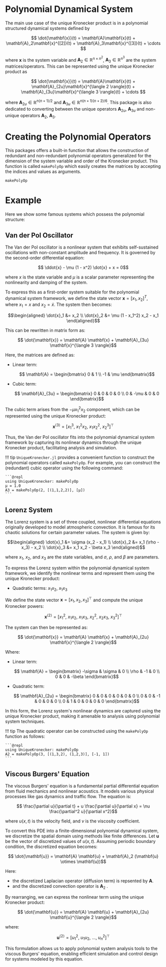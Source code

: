 # Polynomial Dynamical System

The main use case of the unique Kronecker product is in a polynomial structured dynamical systems defined by

```math
    \dot{\mathbf{x}}(t) = \mathbf{A}\mathbf{x}(t) + \mathbf{A}_2\mathbf{x}^{[2]}(t) + \mathbf{A}_3\mathbf{x}^{[3]}(t) + \cdots 
```

where $\mathbf{x}$ is the system variable and $\mathbf{A}_2\in\mathbb{R}^{n\times n^2}$, $\mathbf{A}_3\in\mathbb{R}^{n^3}$ are the system matrices/operators. This can be represented using the unique Kronecker product as 

```math
    \dot{\mathbf{x}}(t) = \mathbf{A}\mathbf{x}(t) + \mathbf{A}_{2u}\mathbf{x}^{\langle 2 \rangle}(t) + \mathbf{A}_{3u}\mathbf{x}^{\langle 3 \rangle}(t) + \cdots  
```

where $\mathbf{A}_{2u}\in\mathbb{R}^{n(n+1)/2}$ and $\mathbf{A}_{3u}\in\mathbb{R}^{n(n+1)(n+2)/6}$. This package is also dedicated to converting between the unique operators $\mathbf{A}_{2u},~\mathbf{A}_{3u}$ and non-unique operators $\mathbf{A}_2,~\mathbf{A}_3$. 


# Creating the Polynomial Operators
This packages offers a built-in function that allows the construction of redundant and non-redundant polynomial operators generalized for the dimension of the system variable and order of the Kronecker product. This function is called `makePolyOp` which easily creates the matrices by accepting the indices and values as arguments.

```@docs
makePolyOp
```

# Example

Here we show some famous systems which possess the polynomial structure:

## Van der Pol Oscillator

The Van der Pol oscillator is a nonlinear system that exhibits self-sustained oscillations with non-constant amplitude and frequency. It is governed by the second-order differential equation:

```math
    \ddot{x} - \mu (1 - x^2) \dot{x} + x = 0
```

where $x$ is the state variable and $\mu$ is a scalar parameter representing the nonlinearity and damping of the system.

To express this as a first-order system suitable for the polynomial dynamical system framework, we define the state vector $\mathbf{x} = [x_1, x_2]^T$, where $x_1 = x$ and $x_2 = \dot{x}$. The system then becomes:

```math
\begin{aligned}
    \dot{x}_1 &= x_2 \\
    \dot{x}_2 &= \mu (1 - x_1^2) x_2 - x_1
\end{aligned}
```

This can be rewritten in matrix form as:

```math
    \dot{\mathbf{x}} = \mathbf{A} \mathbf{x} + \mathbf{A}_{3u} \mathbf{x}^{\langle 3 \rangle}
```

Here, the matrices are defined as:

- Linear term:

  ```math
      \mathbf{A} = \begin{bmatrix}
          0 & 1 \\
          -1 & \mu
      \end{bmatrix}
  ```

- Cubic term:

  ```math
      \mathbf{A}_{3u} = \begin{bmatrix}
          0 & 0 & 0 & 0 \\
          0 & -\mu & 0 & 0
      \end{bmatrix}
  ```

The cubic term arises from the $- \mu x_1^2 x_2$ component, which can be represented using the unique Kronecker product:

```math
    \mathbf{x}^{\langle 3 \rangle} = [x_1^3,~x_1^2 x_2, ~x_1 x_2^2, ~x_2^3]^\top
```

Thus, the Van der Pol oscillator fits into the polynomial dynamical system framework by capturing its nonlinear dynamics through the unique Kronecker product, facilitating analysis and simulation.

!!! tip 
    `UniqueKronecker.jl` provides a convenient function to construct the polynomial operators called `makePolyOp`. For example, you can construct the (redundant) cubic operator using the following command:

    ```@repl
    using UniqueKronecker: makePolyOp
    μ = 1.0
    A3 = makePolyOp(2, [(1,1,2,2)], [μ])
    ```

## Lorenz System

The Lorenz system is a set of three coupled, nonlinear differential equations originally developed to model atmospheric convection. It is famous for its chaotic solutions for certain parameter values. The system is given by:

```math
\begin{aligned}
    \dot{x}_1 &= \sigma (x_2 - x_1) \\
    \dot{x}_2 &= x_1 (\rho - x_3) - x_2 \\
    \dot{x}_3 &= x_1 x_2 - \beta x_3
\end{aligned}
```

where $x_1$, $x_2$, and $x_3$ are the state variables, and $\sigma$, $\rho$, and $\beta$ are parameters.

To express the Lorenz system within the polynomial dynamical system framework, we identify the nonlinear terms and represent them using the unique Kronecker product:

- Quadratic terms: $x_1 x_2$, $x_1 x_3$

We define the state vector $\mathbf{x} = [x_1, x_2, x_3]^\top$ and compute the unique Kronecker powers:

```math
    \mathbf{x}^{\langle 2 \rangle} = [x_1^2, ~x_1 x_2, ~x_1 x_3, ~x_2^2, ~x_2 x_3, ~x_3^2]^\top
```

The system can then be represented as:

```math
    \dot{\mathbf{x}} = \mathbf{A} \mathbf{x} + \mathbf{A}_{2u} \mathbf{x}^{\langle 2 \rangle}
```

Where:

- Linear term:

  ```math
      \mathbf{A} = \begin{bmatrix}
          -\sigma & \sigma & 0 \\
          \rho & -1 & 0 \\
          0 & 0 & -\beta
      \end{bmatrix}
  ```

- Quadratic term:

  ```math
      \mathbf{A}_{2u} = \begin{bmatrix}
          0 & 0 & 0 & 0 & 0 & 0 \\
          0 & 0 & -1 & 0 & 0 & 0 \\
          0 & 1 & 0 & 0 & 0 & 0
      \end{bmatrix}
  ```

In this form, the Lorenz system's nonlinear dynamics are captured using the unique Kronecker product, making it amenable to analysis using polynomial system techniques.

!!! tip
    The quadratic operator can be constructed using the `makePolyOp` function as follows:

    ```@repl
    using UniqueKronecker: makePolyOp
    A2 = makePolyOp(3, [(1,3,2), (1,2,3)], [-1, 1])
    ```

## Viscous Burgers' Equation

The viscous Burgers' equation is a fundamental partial differential equation from fluid mechanics and nonlinear acoustics. It models various physical processes like gas dynamics and traffic flow. The equation is:

```math
    \frac{\partial u}{\partial t} + u \frac{\partial u}{\partial x} = \nu \frac{\partial^2 u}{\partial x^2}
```

where $u(x, t)$ is the velocity field, and $\nu$ is the viscosity coefficient.

To convert this PDE into a finite-dimensional polynomial dynamical system, we discretize the spatial domain using methods like finite differences. Let $\mathbf{u}$ be the vector of discretized values of $u(x, t)$. Assuming periodic boundary condition, the discretized equation becomes:

```math
    \dot{\mathbf{u}} = \mathbf{A} \mathbf{u} + \mathbf{A}_2 (\mathbf{u} \otimes \mathbf{u})
```

Here:

- the discretized Laplacian operator (diffusion term) is repsented by $\mathbf{A}$.
- and the discretized convection operator is $\mathbf{A}_2$ .

By rearranging, we can express the nonlinear term using the unique Kronecker product:

```math
    \dot{\mathbf{u}} = \mathbf{A} \mathbf{u} + \mathbf{A}_{2u} \mathbf{u}^{\langle 2 \rangle}
```

where:

```math
    \mathbf{u}^{\langle 2 \rangle} = [u_1^2, ~u_1 u_2, ~\dots, ~u_n^2]^\top
```

This formulation allows us to apply polynomial system analysis tools to the viscous Burgers' equation, enabling efficient simulation and control design for systems modeled by this equation.


